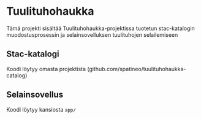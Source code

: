 # Tuulituhohaukka

Tämä projekti sisältää Tuulituhohaukka-projektissa tuotetun stac-katalogin muodostusprosessin ja selainsovelluksen tuulituhojen selailemiseen

## Stac-katalogi

Koodi löytyy omasta projektista (github.com/spatineo/tuulituhohaukka-catalog)

## Selainsovellus

Koodi löytyy kansiosta `app/`
